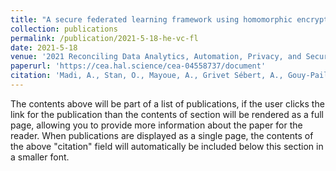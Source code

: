 ```yaml
---
title: "A secure federated learning framework using homomorphic encryption and verifiable computing"
collection: publications
permalink: /publication/2021-5-18-he-vc-fl
date: 2021-5-18
venue: '2021 Reconciling Data Analytics, Automation, Privacy, and Security: A Big Data Challenge (RDAAPS)'
paperurl: 'https://cea.hal.science/cea-04558737/document'
citation: 'Madi, A., Stan, O., Mayoue, A., Grivet Sébert, A., Gouy-Pailler, C., & Sirdey, R. (2021, May). A secure federated learning framework using homomorphic encryption and verifiable computing. In 2021 Reconciling Data Analytics, Automation, Privacy, and Security: A Big Data Challenge (RDAAPS) (pp. 1-8). IEEE.'
---
```


The contents above will be part of a list of publications, if the user clicks the link for the publication than the contents of section will be rendered as a full page, allowing you to provide more information about the paper for the reader. When publications are displayed as a single page, the contents of the above "citation" field will automatically be included below this section in a smaller font.
